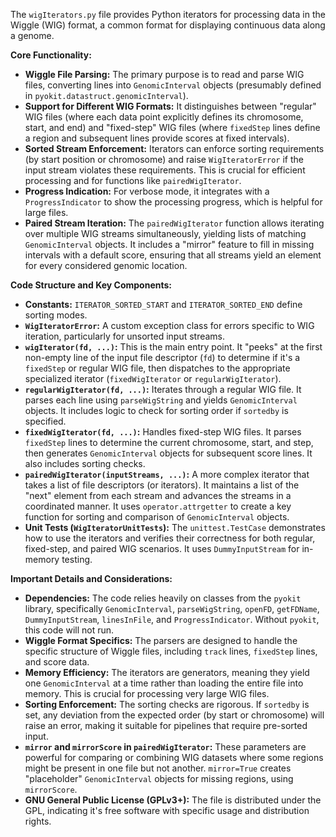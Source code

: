 The `wigIterators.py` file provides Python iterators for processing data in the Wiggle (WIG) format, a common format for displaying continuous data along a genome.

**Core Functionality:**

*   **Wiggle File Parsing:** The primary purpose is to read and parse WIG files, converting lines into `GenomicInterval` objects (presumably defined in `pyokit.datastruct.genomicInterval`).
*   **Support for Different WIG Formats:** It distinguishes between "regular" WIG files (where each data point explicitly defines its chromosome, start, and end) and "fixed-step" WIG files (where `fixedStep` lines define a region and subsequent lines provide scores at fixed intervals).
*   **Sorted Stream Enforcement:** Iterators can enforce sorting requirements (by start position or chromosome) and raise `WigIteratorError` if the input stream violates these requirements. This is crucial for efficient processing and for functions like `pairedWigIterator`.
*   **Progress Indication:** For verbose mode, it integrates with a `ProgressIndicator` to show the processing progress, which is helpful for large files.
*   **Paired Stream Iteration:** The `pairedWigIterator` function allows iterating over multiple WIG streams simultaneously, yielding lists of matching `GenomicInterval` objects. It includes a "mirror" feature to fill in missing intervals with a default score, ensuring that all streams yield an element for every considered genomic location.

**Code Structure and Key Components:**

*   **Constants:** `ITERATOR_SORTED_START` and `ITERATOR_SORTED_END` define sorting modes.
*   **`WigIteratorError`:** A custom exception class for errors specific to WIG iteration, particularly for unsorted input streams.
*   **`wigIterator(fd, ...)`:** This is the main entry point. It "peeks" at the first non-empty line of the input file descriptor (`fd`) to determine if it's a `fixedStep` or regular WIG file, then dispatches to the appropriate specialized iterator (`fixedWigIterator` or `regularWigIterator`).
*   **`regularWigIterator(fd, ...)`:** Iterates through a regular WIG file. It parses each line using `parseWigString` and yields `GenomicInterval` objects. It includes logic to check for sorting order if `sortedby` is specified.
*   **`fixedWigIterator(fd, ...)`:** Handles fixed-step WIG files. It parses `fixedStep` lines to determine the current chromosome, start, and step, then generates `GenomicInterval` objects for subsequent score lines. It also includes sorting checks.
*   **`pairedWigIterator(inputStreams, ...)`:** A more complex iterator that takes a list of file descriptors (or iterators). It maintains a list of the "next" element from each stream and advances the streams in a coordinated manner. It uses `operator.attrgetter` to create a key function for sorting and comparison of `GenomicInterval` objects.
*   **Unit Tests (`WigIteratorUnitTests`):** The `unittest.TestCase` demonstrates how to use the iterators and verifies their correctness for both regular, fixed-step, and paired WIG scenarios. It uses `DummyInputStream` for in-memory testing.

**Important Details and Considerations:**

*   **Dependencies:** The code relies heavily on classes from the `pyokit` library, specifically `GenomicInterval`, `parseWigString`, `openFD`, `getFDName`, `DummyInputStream`, `linesInFile`, and `ProgressIndicator`. Without `pyokit`, this code will not run.
*   **Wiggle Format Specifics:** The parsers are designed to handle the specific structure of Wiggle files, including `track` lines, `fixedStep` lines, and score data.
*   **Memory Efficiency:** The iterators are generators, meaning they yield one `GenomicInterval` at a time rather than loading the entire file into memory. This is crucial for processing very large WIG files.
*   **Sorting Enforcement:** The sorting checks are rigorous. If `sortedby` is set, any deviation from the expected order (by start or chromosome) will raise an error, making it suitable for pipelines that require pre-sorted input.
*   **`mirror` and `mirrorScore` in `pairedWigIterator`:** These parameters are powerful for comparing or combining WIG datasets where some regions might be present in one file but not another. `mirror=True` creates "placeholder" `GenomicInterval` objects for missing regions, using `mirrorScore`.
*   **GNU General Public License (GPLv3+):** The file is distributed under the GPL, indicating it's free software with specific usage and distribution rights.